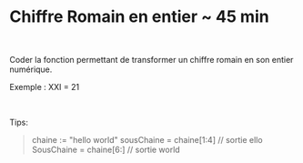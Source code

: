 # Chiffre Romain en entier ~ 45 min ​
​

Coder la fonction permettant de transformer un chiffre romain en son entier numérique.​

Exemple : XXI = 21​

​

Tips:​

> chaine := "hello world"
> sousChaine = chaine[1:4]   // sortie ello​
>SousChaine = chaine[6:]     // sortie world​
